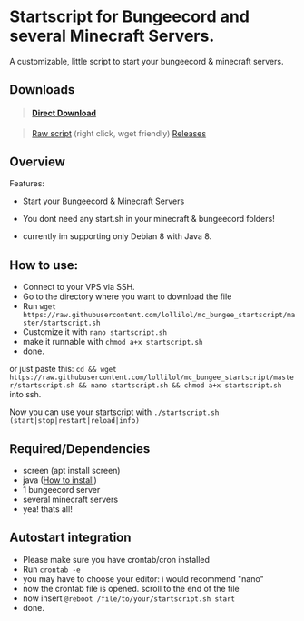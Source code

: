 # Startscript for Bungeecord and several Minecraft Servers.
A customizable, little script to start your bungeecord &amp; minecraft servers.

## Downloads
> #### [Direct Download](https://github.com/lollilol/mc_bungee_startscript/releases/download/v1.0/startscript.sh)

>[Raw script](https://raw.githubusercontent.com/lollilol/mc_bungee_startscript/master/startscript.sh) (right click, wget friendly)
>[Releases](https://github.com/lollilol/mc_bungee_startscript/releases)

## Overview
Features:
+ Start your Bungeecord & Minecraft Servers
+ You dont need any start.sh in your minecraft & bungeecord folders!

+ currently im supporting only Debian 8 with Java 8.

## How to use:

+ Connect to your VPS via SSH.
+ Go to the directory where you want to download the file
+ Run `wget https://raw.githubusercontent.com/lollilol/mc_bungee_startscript/master/startscript.sh`
+ Customize it with `nano startscript.sh`
+ make it runnable with `chmod a+x startscript.sh`
+ done.

or just paste this: `cd && wget https://raw.githubusercontent.com/lollilol/mc_bungee_startscript/master/startscript.sh && nano startscript.sh && chmod a+x startscript.sh` into ssh.

Now you can use your startscript with `./startscript.sh (start|stop|restart|reload|info)`

## Required/Dependencies
+ screen (apt install screen)
+ java ([How to install](debian8_java8.md))
+ 1 bungeecord server
+ several minecraft servers
+ yea! thats all!

## Autostart integration
+ Please make sure you have crontab/cron installed
+ Run `crontab -e`
+ you may have to choose your editor: i would recommend "nano"
+ now the crontab file is opened. scroll to the end of the file
+ now insert `@reboot /file/to/your/startscript.sh start`
+ done.
